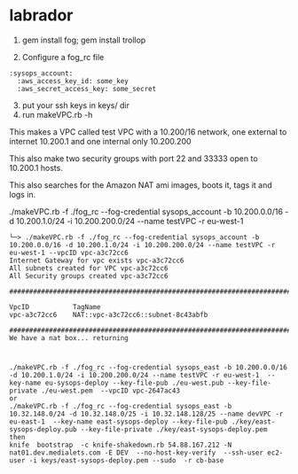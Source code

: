 labrador
========

1) gem install fog; gem install trollop

2) Configure a fog_rc file
```
:sysops_account:
  :aws_access_key_id: some_key
  :aws_secret_access_key: some_secret
```

3) put your ssh keys in keys/ dir    
4) run makeVPC.rb -h

This makes a VPC called test VPC with a 10.200/16 network, one external to internet 10.200.1 and one internal only 10.200.200    

This also make two security groups with port 22 and 33333 open to 10.200.1 hosts.    

This also searches for the Amazon NAT ami images, boots it, tags it and logs in.    

./makeVPC.rb -f ./fog_rc --fog-credential sysops_account -b 10.200.0.0/16 -d 10.200.1.0/24 -i 10.200.200.0/24 --name testVPC -r eu-west-1    


```
└─> ./makeVPC.rb -f ./fog_rc --fog-credential sysops_account -b 10.200.0.0/16 -d 10.200.1.0/24 -i 10.200.200.0/24 --name testVPC -r eu-west-1 --vpcID vpc-a3c72cc6
Internet Gateway for vpc exists vpc-a3c72cc6
All subnets created for VPC vpc-a3c72cc6
All Security groups created vpc-a3c72cc6

###################################################################################

VpcID           TagName
vpc-a3c72cc6    NAT::vpc-a3c72cc6::subnet-8c43abfb

###################################################################################
We have a nat box... returning
```
#
# 
#
```
./makeVPC.rb -f ./fog_rc --fog-credential sysops_east -b 10.200.0.0/16 -d 10.200.1.0/24 -i 10.200.200.0/24 --name testVPC -r eu-west-1  --key-name eu-sysops-deploy --key-file-pub ./eu-west.pub --key-file-private ./eu-west.pem  --vpcID vpc-2647ac43 
or
./makeVPC.rb -f ./fog_rc --fog-credential sysops_east -b 10.32.148.0/24 -d 10.32.148.0/25 -i 10.32.148.128/25 --name devVPC -r eu-east-1  --key-name east-sysops-deploy --key-file-pub ./key/east-sysops-deploy.pub --key-file-private ./key/east-sysops-deploy.pem  
then
knife  bootstrap  -c knife-shakedown.rb 54.88.167.212 -N nat01.dev.medialets.com -E DEV  --no-host-key-verify  --ssh-user ec2-user -i keys/east-sysops-deploy.pem --sudo  -r cb-base
```

